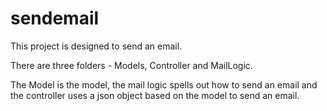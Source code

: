 # sendemail
This project is designed to send an email. 

There are three folders - Models, Controller and MailLogic. 

The Model is the model, the mail logic spells out how to send an email and the controller uses a json object based on the model to send an email. 
